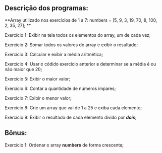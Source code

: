 ## Descrição dos programas:

**Array utilizado nos exercícios de 1 a 7: numbers = [5, 9, 3, 19, 70, 8, 100, 2, 35, 27]; **

Exercício 1: Exibir na tela todos os elementos do array, um de cada vez;

Exercício 2: Somar todos os valores do array e exibir o resultado;

Exercício 3: Calcular e exibir a média aritmética;

Exercício 4: Usar o códido exercício anterior e determinar se a média é ou não maior que 20;

Exercício 5: Exibir o maior valor;

Exercício 6: Contar a quantidade de números ímpares;

Exercicio 7: Exibir o menor valor;

Exercício 8: Crie um array que vai de 1 a 25 e exiba cada elemento;

Exercício 9: Exibir o resultado de cada elemento divido por **_dois_**;

## Bônus:

Exercício 1: Ordenar o array **numbers** de forma crescente;


